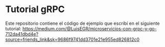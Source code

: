 # Tutorial gRPC

Este repositorio contiene el código de ejemplo que escribí en el siguiente tutorial:
https://medium.com/@LuisEGR/microservicios-con-grpc-y-go-712da41dbd4e?source=friends_link&sk=9686f9741dd3701e21e955ed826812c0